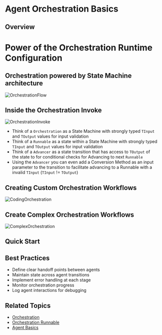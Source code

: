 # Agent Orchestration Basics

## Overview
# Power of the Orchestration Runtime Configuration
## Orchestration powered by State Machine architecture
![OrchestrationFlow](/assets/OrchestrationFlow.jpg)

## Inside the Orchestration Invoke
![OrchestrationInvoke](/assets/OrchestrationInvokeFlow.jpg)

* Think of a `Orchestration` as a State Machine with strongly typed `TInput` and `TOutput` values for input validation
* Think of a `Runnable` as a state within a State Machine with strongly typed `TInput` and `TOutput` values for input validation
* Think of a `Advancer` as a state transition that has access to `TOutput` of the state to for conditional checks for Advancing to next 
`Runnable`
* Using the `Advancer` you can even add a Conversion Method as an input parameter to the transition to facilitate advancing to a Runnable with a invalid `TInput` (`TInput` != `TOutput`)

## Creating Custom Orchestration Workflows
![CodingOrchestration](/assets/CodingOrchestrationflow.jpg)

## Create Complex Orchestration Workflows
![ComplexOrchestration](/assets/PlannerOrchestrationFlow.jpg)

## Quick Start



## Best Practices

- Define clear handoff points between agents
- Maintain state across agent transitions
- Implement error handling at each stage
- Monitor orchestration progress
- Log agent interactions for debugging

## Related Topics

- [Orchestration](./2.%20Orchestration.md)
- [Orchestration Runnable](./3.%20Orchestration-Runnable.md)
- [Agent Basics](../2.%20Tornado-Agent/1.%20basics.md)
